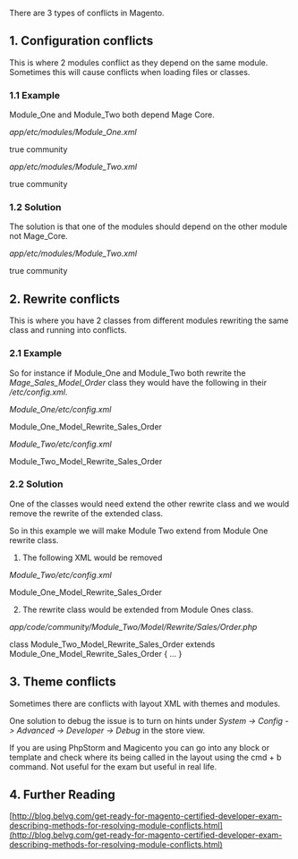 There are 3 types of conflicts in Magento.


## 1. Configuration conflicts

This is where 2 modules conflict as they depend on the same module.
Sometimes this will cause conflicts when loading files or classes.


### 1.1 Example

Module_One and Module_Two both depend Mage Core.


*app/etc/modules/Module_One.xml*

  <config>
    <modules>
      <Module_One>
        <active>true</active>
        <codePool>community</codePool>
        <depends><Mage_Core/></depends>
      </Module_One>
    </modules>
  </config>


*app/etc/modules/Module_Two.xml*

  <config>
    <modules>
      <Module_Two>
        <active>true</active>
        <codePool>community</codePool>
        <depends><Mage_Core/></depends>
      </Module_Two>
    </modules>
  </config>

### 1.2 Solution

The solution is that one of the modules should depend on the other module not Mage_Core.

*app/etc/modules/Module_Two.xml*

  <config>
    <modules>
      <Module_Two>
        <active>true</active>
        <codePool>community</codePool>
        <depends><Mage_One/></depends>
      </Module_Two>
    </modules>
  </config>



## 2. Rewrite conflicts

This is where you have 2 classes from different modules rewriting the same class and running into conflicts.


### 2.1 Example

So for instance if Module_One and Module_Two both rewrite the *Mage_Sales_Model_Order* class they would have the following in their */etc/config.xml*.


*Module_One/etc/config.xml*

  <global>
    <modules>
      <sales>
        <rewrite>
          <order>Module_One_Model_Rewrite_Sales_Order</order>
        </rewrite>
      </sales>
    </modules>

*Module_Two/etc/config.xml*

  <global>
    <modules>
      <sales>
        <rewrite>
          <order>Module_Two_Model_Rewrite_Sales_Order</order>
        </rewrite>
      </sales>
    </modules>


### 2.2 Solution

One of the classes would need extend the other rewrite class and we would remove the rewrite of the extended class.

So in this example we will make Module Two extend from Module One rewrite class.


1. The following XML would be removed

*Module_Two/etc/config.xml*

  <global>
    <modules>
      <sales>
        <rewrite>
          <order>Module_One_Model_Rewrite_Sales_Order</order>
        </rewrite>
      </sales>
    </modules>


2. The rewrite class would be extended from Module Ones class.

*app/code/community/Module_Two/Model/Rewrite/Sales/Order.php*


  class Module_Two_Model_Rewrite_Sales_Order extends Module_One_Model_Rewrite_Sales_Order {
    ...
  }



## 3. Theme conflicts

Sometimes there are conflicts with layout XML with themes and modules.

One solution to debug the issue is to turn on hints under *System -> Config -> Advanced -> Developer -> Debug* in the store view.

If you are using PhpStorm and Magicento you can go into any block or template and check where its being called in the layout using the cmd + b command. Not useful for the exam but useful in real life.


## 4. Further Reading

[http://blog.belvg.com/get-ready-for-magento-certified-developer-exam-describing-methods-for-resolving-module-conflicts.html](http://blog.belvg.com/get-ready-for-magento-certified-developer-exam-describing-methods-for-resolving-module-conflicts.html)
